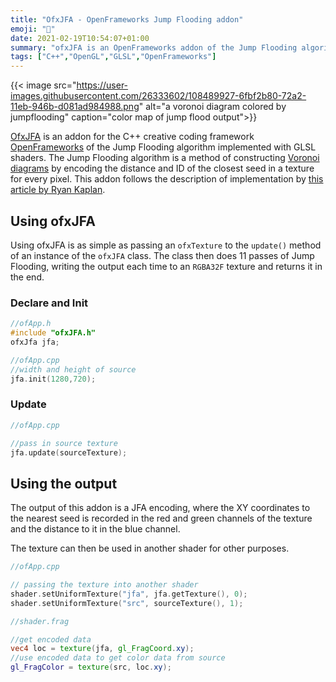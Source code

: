 ```yaml
---
title: "OfxJFA - OpenFrameworks Jump Flooding addon"
emoji: "🧩"
date: 2021-02-19T10:54:07+01:00
summary: "ofxJFA is an OpenFrameworks addon of the Jump Flooding algorithm implemented with GLSL shaders."
tags: ["C++","OpenGL","GLSL","OpenFrameworks"]
---
```



{{< image 
src="https://user-images.githubusercontent.com/26333602/108489927-6fbf2b80-72a2-11eb-946b-d081ad984988.png"
alt="a voronoi diagram colored by jumpflooding" 
caption="color map of jump flood output">}}

[OfxJFA](https://github.com/somecho/ofxJFA) is an addon for the C++ creative
coding framework [OpenFrameworks](https://openframeworks.cc) of the
Jump Flooding algorithm implemented with GLSL shaders. The Jump Flooding algorithm
is a method of constructing [Voronoi
diagrams](https://en.wikipedia.org/wiki/Voronoi_diagram) by encoding the
distance and ID of the closest seed in a texture for every pixel. This addon
follows the description of implementation by [this article by Ryan Kaplan](https://www.rykap.com/graphics/skew/2016/02/25/voronoi-diagrams/).

## Using ofxJFA
Using ofxJFA is as simple as passing an `ofxTexture` to the `update()` method of
an instance of the `ofxJFA` class. The class then does 11 passes of Jump
Flooding, writing the output each time to an `RGBA32F` texture and returns it in
the end.

### Declare and Init
```cpp
//ofApp.h
#include "ofxJFA.h"
ofxJfa jfa;

//ofApp.cpp 
//width and height of source
jfa.init(1280,720); 
```
### Update 
```cpp
//ofApp.cpp

//pass in source texture
jfa.update(sourceTexture); 
```

## Using the output
The output of this addon is a JFA encoding, where the XY coordinates to the
nearest seed is recorded in the red and green channels of the texture and the
distance to it in the blue channel. 

The texture can then be used in another shader for other purposes.
```cpp
//ofApp.cpp

// passing the texture into another shader
shader.setUniformTexture("jfa", jfa.getTexture(), 0);
shader.setUniformTexture("src", sourceTexture(), 1);
```
```glsl
//shader.frag

//get encoded data
vec4 loc = texture(jfa, gl_FragCoord.xy); 
//use encoded data to get color data from source
gl_FragColor = texture(src, loc.xy); 
```


